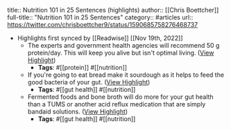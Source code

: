 title:: Nutrition 101 in 25 Sentences (highlights)
author:: [[Chris Boettcher]]
full-title:: "Nutrition 101 in 25 Sentences"
category:: #articles
url:: https://twitter.com/chrisboettcher9/status/1590685758276468737

- Highlights first synced by [[Readwise]] [[Nov 19th, 2022]]
	- The experts and government health agencies will recommend 50 g protein/day. This will keep you alive but isn't optimal living. ([View Highlight](https://read.readwise.io/read/01ghmnad1gkjqcycfcjram0jsk))
		- **Tags**: #[[protein]] #[[nutrition]]
	- If you're going to eat bread make it sourdough as it helps to feed the good bacteria of your gut. ([View Highlight](https://read.readwise.io/read/01ghmnb4cs0afq7fq8tpmb8qqw))
		- **Tags**: #[[gut health]] #[[nutrition]]
	- Fermented foods and bone broth will do more for your gut health than a TUMS or another acid reflux medication that are simply bandaid solutions. ([View Highlight](https://read.readwise.io/read/01ghmnbvx0xdc6pnaxhw2derhw))
		- **Tags**: #[[gut health]] #[[nutrition]]